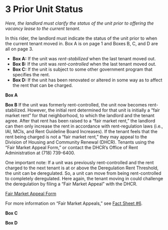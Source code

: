 # 3 Prior Unit Status
*Here, the landlord must clarify the status of the unit prior to offering the vacancy lease to the current tenant.*

In this rider, the landlord must indicate the status of the unit prior to when the current tenant moved in. Box A is on page 1 and Boxes B, C, and D are all on page 3. 

- **Box A:** If the unit was *rent-stabilized* when the last tenant moved out.
- **Box B:** If the unit was *rent-controlled* when the last tenant moved out.
- **Box C:** If the unit is subject to some other government program that specifies the rent.
- **Box D:** If the unit has been renovated or altered in some way as to affect the rent that can be charged.


**Box A**


**Box B**
If the unit was formerly rent-controlled, the unit now becomes rent-stabilized. However, the initial rent determined for that unit is initially a “fair market rent” for that neighborhood, to which the landlord and the tenant agree. After that rent has been raised to a “fair market rent,” the landlord can then only increase the rent in accordance with rent-regulation laws (i.e., IAI, MCIs, and Rent Guideline Board Increases). If the tenant feels that the rent being charged is not a “fair market rent,” they may appeal to the Division of Housing and Community Renewal (DHCR). Tenants using the “Fair Market Appeal Form,” or contact the DHCR’s Office of Rent Administration at (718) 739-6400. 

One important note: If a unit was previously rent-controlled and the rent charged to the next tenant is at or above the Deregulation Rent Threshold, the unit can be deregulated. So, a unit can move from being rent-controlled to completely deregulated. Here again, the tenant moving in could challenge the deregulation by filing a “Fair Market Appeal” with the DHCR. 
 
[Fair Market Appeal Form](http://www.nyshcr.org/Forms/Rent/ra89FMRA.pdf)

For more information on “Fair Market Appeals,” see [Fact Sheet #6](http://www.nyshcr.org/Rent/FactSheets/orafac6.pdf).


**Box C**

**Box D**
 

